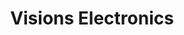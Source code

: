 ---
title: "Visions Electronics"
url: /saskatoon/visions-electronics-faithfull-avenue/
shop: Elektronik
---